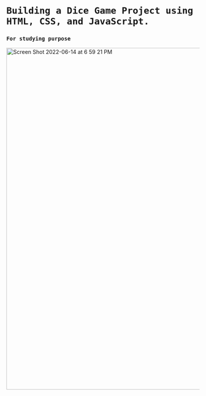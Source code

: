 # `Building a Dice Game Project using HTML, CSS, and JavaScript.`

### `For studying purpose` 


<img width="892" alt="Screen Shot 2022-06-14 at 6 59 21 PM" src="https://user-images.githubusercontent.com/21189063/173710546-d87389f1-e68d-4edc-b376-4d64e4b1dd8d.png">
